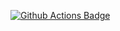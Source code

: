 <a href="https://github.com/asdfree/pirls/actions"><img src="https://github.com/asdfree/pirls/actions/workflows/r.yml/badge.svg" alt="Github Actions Badge"></a>
